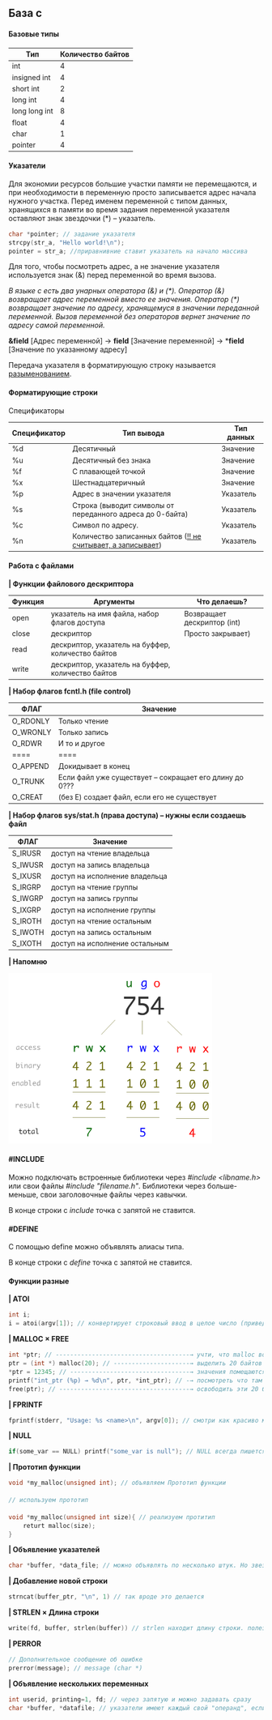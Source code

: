 ## База c

#### Базовые типы

| Тип           | Количество байтов |
| ------------- | ----------------- |
| int           | 4                 |
| insigned int  | 4                 |
| short int     | 2                 |
| long int      | 4                 |
| long long int | 8                 |
| float         | 4                 |
| char          | 1                 |
| pointer       | 4                 |


#### Указатели

Для экономии ресурсов большие участки памяти не перемещаются, и при необходимости в переменную просто записывается адрес начала нужного участка. Перед именем переменной с типом данных, хранящихся в памяти во время задания переменной указателя оставляют знак звездочки (*) – указатель.

```c
char *pointer; // задание указателя
strcpy(str_a, "Hello world!\n");
pointer = str_a; //приравнивние ставит указатель на начало массива
```

Для того, чтобы посмотреть адрес, а не значение указателя используется знак (&) перед переменной во время вызова.

*В языке c есть два унарных оператора (&) и (\*).  Оператор (&) возвращает адрес переменной вместо ее значения. Оператор (\*) возвращает значение по адресу, хранящемуся в значении переданной переменной. Вызов переменной без операторов вернет значение по адресу самой переменной.*

**&field** [Адрес переменной] → **field** [Значение переменной] → ***field** [Значение по указанному адресу]

Передача указателя в форматирующую строку называется <u>разыменованием</u>.

#### Форматирующие строки

Спецификаторы

| Спецификатор | Тип вывода                                                   | Тип данных |
| :----------- | ------------------------------------------------------------ | ---------- |
| %d           | Десятичный                                                   | Значение   |
| %u           | Десятичный без знака                                         | Значение   |
| %f           | С плавающей точкой                                           | Значение   |
| %x           | Шестнадцатеричный                                            | Значение   |
| %p           | Адрес в значении указателя                                   | Указатель  |
| %s           | Строка (выводит символы от переданного адреса до 0-байта)    | Указатель  |
| %c           | Символ по адресу.                                            | Указатель  |
| %n           | Количество записанных байтов (<u>!! не считывает, а записывает</u>) | Указатель  |



#### Работа с файлами

**|	Функции файлового дескриптора**

| Функция | Аргументы                                          | Что делаешь?                |
| ------- | -------------------------------------------------- | --------------------------- |
| open    | указатель на имя файла, набор флагов доступа       | Возвращает дескриптор (int) |
| close   | дескриптор                                         | Просто закрывает)           |
| read    | дескриптор, указатель на буффер, количество байтов |                             |
| write   | дескриптор, указатель на буффер, количество байтов |                             |

**|	Набор флагов fcntl.h (file control)**

| ФЛАГ     | Значение                                               |
| -------- | ------------------------------------------------------ |
| O_RDONLY | Только чтение                                          |
| O_WRONLY | Только запись                                          |
| O_RDWR   | И то и другое                                          |
| ====     | ====                                                   |
| O_APPEND | Докидывает в конец                                     |
| O_TRUNK  | Если файл уже существует – сокращает его длину до 0??? |
| O_CREAT  | (без E) создает файл, если его не существует           |

**|	Набор флагов sys/stat.h (права доступа) – нужны если создаешь файл**

| ФЛАГ    | Значение                       |
| ------- | ------------------------------ |
| S_IRUSR | доступ на чтение владельца     |
| S_IWUSR | доступ на запись владельца     |
| S_IXUSR | доступ на исполнение владельца |
| S_IRGRP | доступ на чтение группы        |
| S_IWGRP | доступ на запись группы        |
| S_IXGRP | доступ на исполнение группы    |
| S_IROTH | доступ на чтение остальным     |
| S_IWOTH | доступ на запись остальным     |
| S_IXOTH | доступ на исполнение остальным |

**|	Напомню**

![rwx](./images/permissions.png)



#### #INCLUDE

Можно подключать встроенные библиотеки через *#include <libname.h>* или свои файлы *#include "filename.h"*. Библиотеки через больше-меньше, свои заголовочные файлы через кавычки.

В конце строки с *include* точка с запятой не ставится.



#### #DEFINE

С помощью define можно объявлять алиасы типа.

В конце строки с *define* точка с запятой не ставится.



#### Функции разные

**|	ATOI**

```c
int i;
i = atoi(argv[1]); // конвертирует строковый ввод в целое число (приведение типов не так сработает)
```

**|	MALLOC × FREE**

```c
int *ptr; // -------------------------------------→ учти, что malloc возвращает только (void *)
ptr = (int *) malloc(20); // ---------------------→ выделить 20 байтов в куче и указать на них с помощью указателя ptr
*ptr = 12345; // ---------------------------------→ значения помещаются через оператор (*)
printf("int_ptr (%p) → %d\n", ptr, *int_ptr); // -→ посмотреть что там находится
free(ptr); // ------------------------------------→ освободить эти 20 байтов
```

**|	FPRINTF**

```c
fprintf(stderr, "Usage: %s <name>\n", argv[0]); // смотри как красиво можно делать
```

**| NULL**

```c
if(some_var == NULL) printf("some_var is null"); // NULL всегда пишется капсом
```

**|	Прототип функции**

```c
void *my_malloc(unsigned int); // объявляем Прототип функции

// используем прототип

void *my_malloc(unsigned int size){ // реализуем протитип
    returt malloc(size);
}
```

**|	Объявление указателей**

```c
char *buffer, *data_file; // можно объявлять по несколько штук. Но звезда у каждого своя. Поэтомц то там нет пробела
```

**|	Добавление новой строки**

```c
strncat(buffer_ptr, "\n", 1) // так вроде это делается
```

**|	STRLEN × Длина строки**

```c
write(fd, buffer, strlen(buffer)) // strlen находит длину строки. полезно при работе с буфером (char *)
```

**| PERROR**

```c
// Дополнительное сообщение об ошибке
prerror(message); // message (char *)
```

**|	Объявление нескольких переменных**

```c
int userid, printing=1, fd; // через запятую и можно задавать сразу
char *buffer, *datafile; // указатели имеют каждый свой "операнд", если это можно так назвать
```

